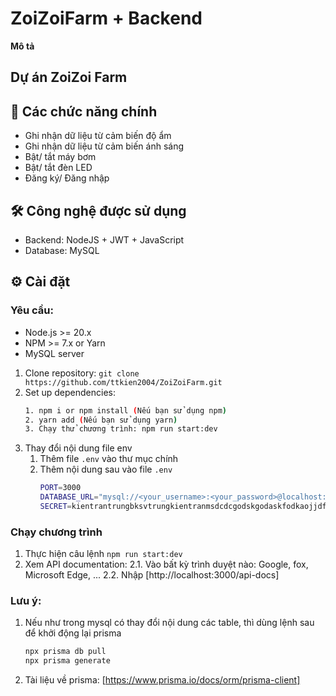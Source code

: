 # ZoiZoiFarm + Backend

**Mô tả**

## Dự án ZoiZoi Farm

## 🚀 Các chức năng chính

- Ghi nhận dữ liệu từ cảm biến độ ẩm
- Ghi nhận dữ liệu từ cảm biến ánh sáng
- Bật/ tắt máy bơm
- Bật/ tắt đèn LED
- Đăng ký/ Đăng nhập

## 🛠 Công nghệ được sử dụng

- Backend: NodeJS + JWT + JavaScript
- Database: MySQL

## ⚙️ Cài đặt

### Yêu cầu:

- Node.js >= 20.x
- NPM >= 7.x or Yarn
- MySQL server

1. Clone repository: `git clone https://github.com/ttkien2004/ZoiZoiFarm.git`
2. Set up dependencies:
   ```bash
   1. npm i or npm install (Nếu bạn sử dụng npm)
   2. yarn add (Nếu bạn sử dụng yarn)
   3. Chạy thử chương trình: npm run start:dev
   ```
3. Thay đổi nội dung file env
   1. Thêm file `.env` vào thư mục chính
   2. Thêm nội dung sau vào file `.env`
      ```bash
      PORT=3000
      DATABASE_URL="mysql://<your_username>:<your_password>@localhost:<your_port>/<your_database_name>?schema=public"
      SECRET=kientrantrungbksvtrungkientranmsdcdcgodskgodaskfodkaojjdfj
      ```

### Chạy chương trình

1. Thực hiện câu lệnh `npm run start:dev`
2. Xem API documentation: 2.1. Vào bất kỳ trình duyệt nào: Google, fox,
   Microsoft Edge, ... 2.2. Nhập [http://localhost:3000/api-docs]

### Lưu ý:

1. Nếu như trong mysql có thay đổi nội dung các table, thì dùng lệnh sau để khởi
   động lại prisma
   ```bash
   npx prisma db pull
   npx prisma generate
   ```
2. Tài liệu về prisma: [https://www.prisma.io/docs/orm/prisma-client]
